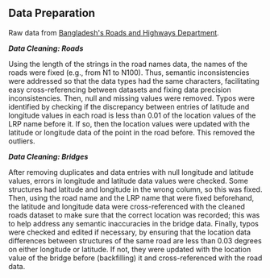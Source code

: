 ## Data Preparation

Raw data from [Bangladesh&#39;s Roads and Highways Department](https://www.rhd.gov.bd/RHDAtGlance/index.asp). 

***Data Cleaning: Roads***

Using the length of the strings in the road names data, the names of the roads were fixed (e.g., from N1 to N100). Thus, semantic inconsistencies were addressed so that the data types had the same characters, facilitating easy cross-referencing between datasets and fixing data precision inconsistencies. Then, null and missing values were removed. Typos were identified by checking if the discrepancy between entries of latitude and longitude values in each road is less than 0.01 of the location values of the LRP name before it. If so, then the location values were updated with the latitude or longitude data of the point in the road before. This removed the outliers.

***Data Cleaning: Bridges***

After removing duplicates and data entries with null longitude and latitude values, errors in longitude and latitude data values were checked. Some structures had latitude and longitude in the wrong column, so this was fixed. Then, using the road name and the LRP name that were fixed beforehand, the latitude and longitude data were cross-referenced with the cleaned roads dataset to make sure that the correct location was recorded; this was to help address any semantic inaccuracies in the bridge data. Finally, typos were checked and edited if necessary, by ensuring that the location data differences between structures of the same road are less than 0.03 degrees on either longitude or latitude. If not, they were updated with the location value of the bridge before (backfilling) it and cross-referenced with the road data.